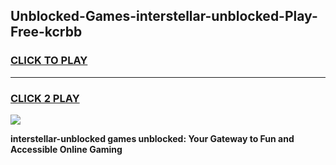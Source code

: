 
## Unblocked-Games-interstellar-unblocked-Play-Free-kcrbb
<h3>
<a href="https://premium76.site?title=interstellar-unblocked&ref=23A">CLICK TO PLAY</a></h3>
<hr>

<h3>
<a href="https://premium76.site?title=interstellar-unblocked&ref=23A">CLICK 2 PLAY</a>
  
</h3>

<a href="https://premium76.site?title=interstellar-unblocked&ref=23A"><img src="https://clearcache.store/games.png"></a>


**interstellar-unblocked games unblocked: Your Gateway to Fun and Accessible Online Gaming**
